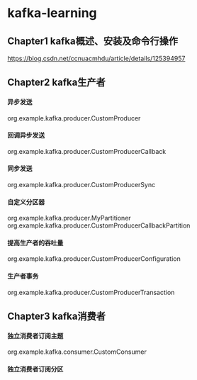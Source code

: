 # kafka-learning

## Chapter1 kafka概述、安装及命令行操作
https://blog.csdn.net/ccnuacmhdu/article/details/125394957

## Chapter2 kafka生产者
#### 异步发送
org.example.kafka.producer.CustomProducer
#### 回调异步发送
org.example.kafka.producer.CustomProducerCallback
#### 同步发送
org.example.kafka.producer.CustomProducerSync
#### 自定义分区器
org.example.kafka.producer.MyPartitioner
org.example.kafka.producer.CustomProducerCallbackPartition
#### 提高生产者的吞吐量
org.example.kafka.producer.CustomProducerConfiguration
#### 生产者事务
org.example.kafka.producer.CustomProducerTransaction

## Chapter3 kafka消费者
#### 独立消费者订阅主题
org.example.kafka.consumer.CustomConsumer
#### 独立消费者订阅分区
